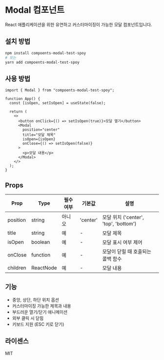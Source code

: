 # Modal 컴포넌트

React 애플리케이션을 위한 유연하고 커스터마이징이 가능한 모달 컴포넌트입니다.

## 설치 방법

```bash
npm install compoents-modal-test-spoy
# 또는
yarn add compoents-modal-test-spoy
```

## 사용 방법

```tsx
import { Modal } from "compoents-modal-test-spoy";

function App() {
  const [isOpen, setIsOpen] = useState(false);

  return (
    <>
      <button onClick={() => setIsOpen(true)}>모달 열기</button>
      <Modal
        position="center"
        title="모달 제목"
        isOpen={isOpen}
        onClose={() => setIsOpen(false)}
      >
        <p>모달 내용</p>
      </Modal>
    </>
  );
}
```

## Props

| Prop     | Type      | 필수 여부 | 기본값   | 설명                                  |
| -------- | --------- | --------- | -------- | ------------------------------------- |
| position | string    | 아니오    | 'center' | 모달 위치 ('center', 'top', 'bottom') |
| title    | string    | 예        | -        | 모달 제목                             |
| isOpen   | boolean   | 예        | -        | 모달 표시 여부 제어                   |
| onClose  | function  | 예        | -        | 모달이 닫힐 때 호출되는 콜백 함수     |
| children | ReactNode | 예        | -        | 모달 내용                             |

## 기능

- 중앙, 상단, 하단 위치 옵션
- 커스터마이징 가능한 제목과 내용
- 부드러운 열기/닫기 애니메이션
- 외부 클릭 시 닫힘
- 키보드 지원 (ESC 키로 닫기)

## 라이센스

MIT
